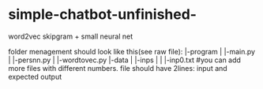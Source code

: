 # simple-chatbot-unfinished-
 word2vec skipgram + small neural net

 folder menagement should look like this(see raw file):
 |-program
 | |-main.py
 | |-persnn.py
 | |-wordtovec.py
 |-data
 | |-inps
 | | |-inp0.txt #you can add more files with different numbers. file should have 2lines: input and expected output
